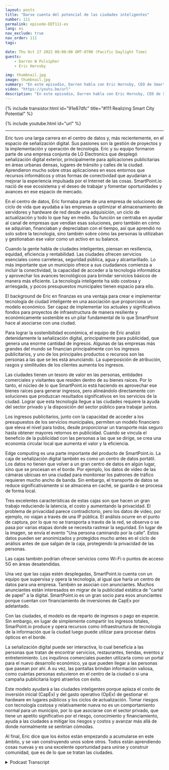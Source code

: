 ```yaml
---
layout: posts
title: "Darse cuenta del potencial de las ciudades inteligentes"
number: 111
permalink: episode-EDT111-es
lang: es
nav_exclude: true
nav_order: 111
tags:

date: Thu Oct 27 2022 00:00:00 GMT-0700 (Pacific Daylight Time)
guests:
    - Darren W Pulsipher
    - Eric Hornsby

img: thumbnail.jpg
image: thumbnail.jpg
summary: "En este episodio, Darren habla con Eric Hornsby, CEO de SmartPoint.io, sobre la tecnología para realizar el potencial de las ciudades inteligentes."
video: "https://youtu.be/url"
description: "En este episodio, Darren habla con Eric Hornsby, CEO de SmartPoint.io, sobre la tecnología para realizar el potencial de las ciudades inteligentes."
---
```


<div>
{% include transistor.html id="91e87dfc" title="#111 Realizing Smart City Potential" %}

{% include youtube.html id="url" %}
</div>

---

Eric tuvo una larga carrera en el centro de datos y, más recientemente, en el espacio de señalización digital. Sus pasiones son la gestión de proyectos y la implementación y operación de tecnología. Eric y su equipo formaron parte de una empresa conjunta de LG Electronics que desplegó señalización digital exterior, principalmente para aplicaciones publicitarias en áreas urbanas densas, lugares de tránsito y calles de la ciudad. Aprendieron mucho sobre otras aplicaciones en esos entornos que recursos informáticos y otras formas de conectividad que ayudarían a mejorar la experiencia impulsada por el Internet de las cosas. SmartPoint.io nació de ese ecosistema y el deseo de trabajar y fomentar oportunidades y avances en ese espacio de mercado.

En el centro de datos, Eric formaba parte de una empresa de soluciones de ciclo de vida que ayudaba a las empresas a optimizar el almacenamiento de servidores y hardware de red desde una adquisición, un ciclo de actualización y todo lo que hay en medio. Su función se centraba en ayudar al canal de empresas que vendían esas soluciones, pero también en cómo se adquirían, financiaban y depreciaban con el tiempo, así que aprendió no solo sobre la tecnología, sino también sobre cómo las personas la utilizaban y gestionaban ese valor como un activo en su balance.

Cuando la gente habla de ciudades inteligentes, piensan en resiliencia, equidad, eficiencia y rentabilidad. Las ciudades ofrecen servicios esenciales como carreteras, seguridad pública, agua y alcantarillado. Lo más importante que un municipio ofrece a sus ciudadanos comienza a incluir la conectividad, la capacidad de acceder a la tecnología informática y aprovechar los avances tecnológicos para brindar servicios básicos de manera más eficiente. La tecnología inteligente ha sido costosa y arriesgada, y pocos presupuestos municipales tienen espacio para ello.

El background de Eric en finanzas es una ventaja para crear e implementar tecnología de ciudad inteligente en una asociación que proporciona un modelo económico. Ser capaz de implementar los actuales y significativos fondos para proyectos de infraestructura de manera resiliente y económicamente sostenible es un pilar fundamental de lo que SmartPoint hace al asociarse con una ciudad.

Para lograr la sostenibilidad económica, el equipo de Eric analizó detenidamente la señalización digital, principalmente para publicidad, que genera una enorme cantidad de ingresos. Algunas de las empresas más grandes del mundo se financian principalmente con los ingresos publicitarios, y uno de los principales productos o recursos son las personas a las que se les está anunciando. La superposición de atribución, rasgos y similitudes de los clientes aumenta los ingresos.

Las ciudades tienen un tesoro de valor en las personas, entidades comerciales y visitantes que residen dentro de su bienes raíces. Por lo tanto, el núcleo de lo que SmartPoint.io está haciendo es aprovechar ese bienes raíces para generar ingresos, pero alineándolo directamente con soluciones que produzcan resultados significativos en los servicios de la ciudad. Lograr que esta tecnología llegue a las ciudades requiere la ayuda del sector privado y la disposición del sector público para trabajar juntos.

Los ingresos publicitarios, junto con la capacidad de acceder a los presupuestos de los servicios municipales, permiten un modelo financiero que eleva el nivel para todos, desde proporcionar un transporte más seguro hasta obtener mayores retornos en publicidad. Cuando se vincula el beneficio de la publicidad con las personas a las que se dirige, se crea una economía circular local que aumenta el valor y la eficiencia.

Edge computing es una parte importante del producto de SmartPoint.io. La caja de señalización digital también es como un centro de datos portátil. Los datos no tienen que volver a un gran centro de datos en algún lugar, sino que se procesan en el borde. Por ejemplo, los datos de video de las cámaras ubicuas en una ciudad para monitorear los patrones de tráfico requieren mucho ancho de banda. Sin embargo, el transporte de datos se reduce significativamente si se almacena en caché, se guarda o se procesa de forma local.

Tres excelentes características de estas cajas son que hacen un gran trabajo reduciendo la latencia, el costo y aumentando la privacidad. El problema de privacidad parece contradictorio, pero los datos de video, por ejemplo, no viajan a través de una IP pública. El análisis ocurre en el punto de captura, por lo que no se transporta a través de la red, se observa o se pasa por varias etapas donde se necesita rastrear la seguridad. En lugar de la imagen, se envía el evento "Una persona caminando por la calle". Estos datos pueden ser anonimizados y protegidos mucho antes en el ciclo de análisis antes de que salgan de la caja, protegiendo la privacidad de las personas.

Las cajas también podrían ofrecer servicios como Wi-Fi o puntos de acceso 5G en áreas desatendidas.

Una vez que las cajas estén desplegadas, SmartPoint.io cuenta con un equipo que supervisa y opera la tecnología, al igual que haría un centro de datos para una empresa. También se asocian con anunciantes. Muchos anunciantes están interesados ​​en migrar de la publicidad estática de "cartel de papel" a la digital. SmartPoint.io es un gran socio para esos anunciantes porque cuentan con financiamiento de inversiones de CapEx por adelantado.

Con las ciudades, el modelo es de reparto de ingresos o pago en especie. Sin embargo, en lugar de simplemente compartir los ingresos totales, SmarPoint.io produce y opera recursos como infraestructura de tecnología de la información que la ciudad luego puede utilizar para procesar datos ópticos en el borde.

La señalización digital puede ser interactiva, lo cual beneficia a las personas que tratan de encontrar servicios, restaurantes, tiendas, eventos y entretenimiento. Los inquilinos comerciales pueden utilizarla como un portal para el nuevo desarrollo económico, ya que pueden llegar a las personas que pasean por ahí. A su vez, las pantallas brindan información valiosa, como cuántas personas estuvieron en el centro de la ciudad o si una campaña publicitaria logró atraerlos con éxito.

Este modelo ayudará a las ciudades inteligentes porque aplaza el costo de inversión inicial (CapEx) y del gasto operativo (OpEx) de gestionar el hardware en lugares públicos y los ciclos de actualización. Tomar riesgos con tecnología costosa y relativamente nueva no es un comportamiento normal para un municipio, por lo que asociarse con el sector privado, que tiene un apetito significativo por el riesgo, conocimiento y financiamiento, ayuda a las ciudades a mitigar los riesgos y costos y avanzar más allá de donde normalmente se sentirían cómodas.

Al final, Eric dice que los éxitos están empezando a acumularse en este ámbito, y se van construyendo unos sobre otros. Todos están aprendiendo cosas nuevas y es una excelente oportunidad para unirse y construir comunidad, que es de lo que se tratan las ciudades.



<details>
<summary> Podcast Transcript </summary>

<p></p>

</details>
